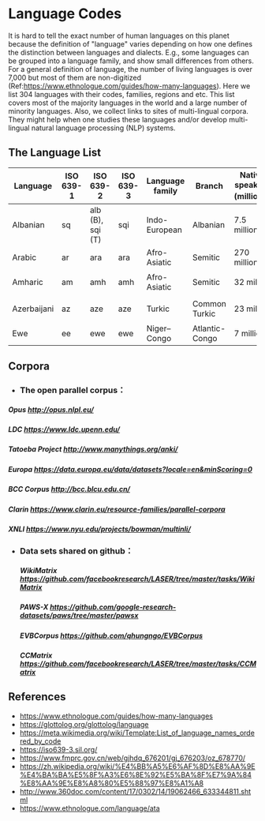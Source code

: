 # Language Codes

It is hard to tell the exact number of human languages on this planet because the definition of "language" varies depending on how one defines the distinction between languages and dialects. E.g., some languages can be grouped into a language family, and show small differences from others. For a general definition of language, the number of living languages is over 7,000 but most of them are non-digitized (Ref:https://www.ethnologue.com/guides/how-many-languages). Here we list 304 languages with their codes, families, regions and etc. This list covers most of the majority languages in the world and a large number of minority languages. Also, we collect links to sites of multi-lingual corpora. They might help when one studies these languages and/or develop multi-lingual natural language processing (NLP) systems.

## The Language List
| Language    | ISO 639-1 | ISO 639-2        | ISO 639-3                                                    | Language family | Branch                                                       | Native speakers (million） | Chinese name |
| ----------- | --------- | ---------------- | ------------------------------------------------------------ | --------------- | ------------------------------------------------------------ | -------------------------- | ------------ |
| Albanian    | sq        | alb (B), sqi (T) | sqi                                                          | Indo-European   | Albanian                                                     | 7.5 million                | 阿尔巴尼亚语 |
| Arabic      | ar        | ara              | ara                                                          | Afro-Asiatic    | Semitic                                                      | 270 million                | 阿拉伯语     |
| Amharic     | am        | amh              | amh                                                          | Afro-Asiatic    | Semitic                                                      | 32 million                 | 阿姆哈拉语   |
| Azerbaijani | az        | aze              | aze | Turkic          | Common Turkic                                                | 23 million                 | 阿塞拜疆语   |
| Ewe         | ee        | ewe              | ewe                                                          | Niger–Congo     | Atlantic-Congo | 7 million                  | 埃维语       |
## Corpora 
- ### The open parallel corpus：

#####          Opus 	http://opus.nlpl.eu/

#####          LDC	https://www.ldc.upenn.edu/

#####          Tatoeba Project	http://www.manythings.org/anki/

#####          Europa	https://data.europa.eu/data/datasets?locale=en&minScoring=0

#####          BCC  Corpus	http://bcc.blcu.edu.cn/

#####         Clarin	https://www.clarin.eu/resource-families/parallel-corpora

#####         XNLI	https://www.nyu.edu/projects/bowman/multinli/



- ### Data sets shared on github：

  ##### WikiMatrix	https://github.com/facebookresearch/LASER/tree/master/tasks/WikiMatrix

  ##### PAWS-X	https://github.com/google-research-datasets/paws/tree/master/pawsx

  ##### EVBCorpus	https://github.com/qhungngo/EVBCorpus

  ##### CCMatrix	https://github.com/facebookresearch/LASER/tree/master/tasks/CCMatrix
## References
- https://www.ethnologue.com/guides/how-many-languages
- https://glottolog.org/glottolog/language
- https://meta.wikimedia.org/wiki/Template:List_of_language_names_ordered_by_code
- https://iso639-3.sil.org/
- https://www.fmprc.gov.cn/web/gjhdq_676201/gj_676203/oz_678770/
- https://zh.wikipedia.org/wiki/%E4%BB%A5%E6%AF%8D%E8%AA%9E%E4%BA%BA%E5%8F%A3%E6%8E%92%E5%BA%8F%E7%9A%84%E8%AA%9E%E8%A8%80%E5%88%97%E8%A1%A8
- http://www.360doc.com/content/17/0302/14/19062466_633344811.shtml
- https://www.ethnologue.com/language/ata
